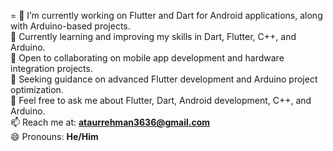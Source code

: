=
🔭 I’m currently working on Flutter and Dart for Android applications, along with Arduino-based projects.  
🌱 Currently learning and improving my skills in Dart, Flutter, C++, and Arduino.  
👯 Open to collaborating on mobile app development and hardware integration projects.  
🤔 Seeking guidance on advanced Flutter development and Arduino project optimization.  
💬 Feel free to ask me about Flutter, Dart, Android development, C++, and Arduino.  
📫 Reach me at: **ataurrehman3636@gmail.com**  
😄 Pronouns: **He/Him** 
